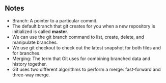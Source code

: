 ## Notes

* Branch: A pointer to a particular commit.
* The default branch that git creates for you when a new repository is initialized is called **master**.
* We can use the git branch command to list, create, delete, and manipulate branches.
* We use git checkout to check out the latest snapshot for both files and for branches.
* Merging: The term that Git uses for combining branched data and history together.
* Git uses two different algorithms to perform a merge: fast-forward and three-way merge.